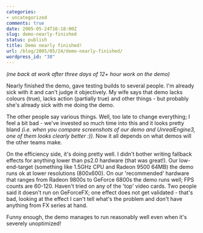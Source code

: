 ```yaml
---
categories:
- uncategorized
comments: true
date: 2005-05-24T16:18:00Z
slug: demo-nearly-finished
status: publish
title: Demo nearly finished!
url: /blog/2005/05/24/demo-nearly-finished/
wordpress_id: "38"
---
```


_(me back at work after three days of 12+ hour work on the demo)_

Nearly finished the demo, gave testing builds to several people. I'm already sick with it and can't judge it objectively. My wife says that demo lacks colours (true), lacks action (partially true) and other things - but probably she's already sick with me doing the demo.

The other people say various things. Well, too late to change everything; I feel a bit bad - we've invested so much time into this and it looks pretty bland _(i.e. when you compare screenshots of our demo and UnrealEngine3, one of them looks clearly better :))_. Now it all depends on what demos will the other teams make.

On the efficiency side, it's doing pretty well. I didn't bother writing fallback effects for anything lower than ps2.0 hardware (that was great!). Our low-end-target (something like 1.5GHz CPU and Radeon 9500 64MB) the demo runs ok at lower resolutions (800x600). On our 'recommended' hardware that ranges from Radeon 9800s to GeForce 6800s the demo runs well; FPS counts are 60-120. Haven't tried on any of the 'top' video cards. Two people said it doesn't run on GeForceFX; one effect does not get validated - that's bad, looking at the effect I can't tell what's the problem and don't have anything from FX series at hand.

Funny enough, the demo manages to run reasonably well even when it's severely unoptimized!

